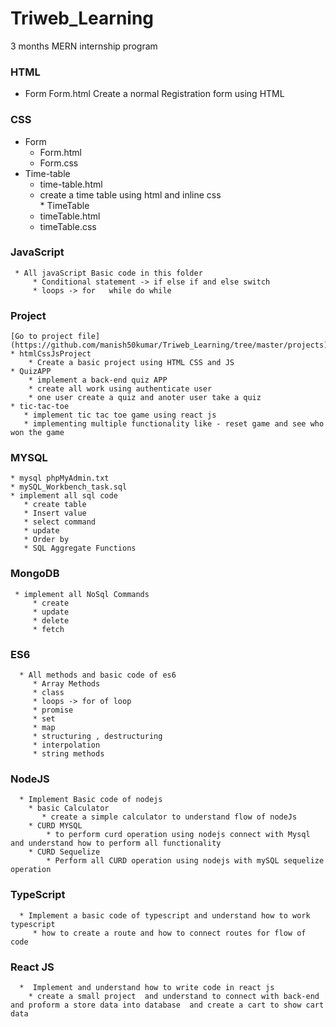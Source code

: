 # Triweb_Learning
3 months MERN internship program 

### HTML
   * Form
        Form.html
        Create a normal Registration form using HTML
### CSS
   * Form
      * Form.html
      * Form.css
   * Time-table
       * time-table.html
       * create a time table using html and inline css        
    * TimeTable
        * timeTable.html
        * timeTable.css
### JavaScript
     * All javaScript Basic code in this folder
         * Conditional statement -> if else if and else switch
         * loops -> for   while do while         
### Project
    [Go to project file](https://github.com/manish50kumar/Triweb_Learning/tree/master/projects)
    * htmlCssJsProject
        * Create a basic project using HTML CSS and JS
    * QuizAPP
        * implement a back-end quiz APP 
        * create all work using authenticate user
        * one user create a quiz and anoter user take a quiz
    * tic-tac-toe
       * implement tic tac toe game using react js
       * implementing multiple functionality like - reset game and see who won the game                
### MYSQL
    * mysql phpMyAdmin.txt
    * mySQL_Workbench_task.sql
    * implement all sql code
       * create table
       * Insert value
       * select command
       * update
       * Order by
       * SQL Aggregate Functions
### MongoDB
     * implement all NoSql Commands
         * create
         * update
         * delete
         * fetch
### ES6
      * All methods and basic code of es6
         * Array Methods 
         * class
         * loops -> for of loop
         * promise
         * set
         * map
         * structuring , destructuring
         * interpolation
         * string methods
### NodeJS 
      * Implement Basic code of nodejs
        * basic Calculator
           * create a simple calculator to understand flow of nodeJs
        * CURD MYSQL
            * to perform curd operation using nodejs connect with Mysql and understand how to perform all functionality
        * CURD Sequelize 
            * Perform all CURD operation using nodejs with mySQL sequelize operation
### TypeScript 
      * Implement a basic code of typescript and understand how to work typescript 
         * how to create a route and how to connect routes for flow of code   
### React JS
      *  Implement and understand how to write code in react js  
        * create a small project  and understand to connect with back-end and proform a store data into database  and create a cart to show cart data             
               

   
